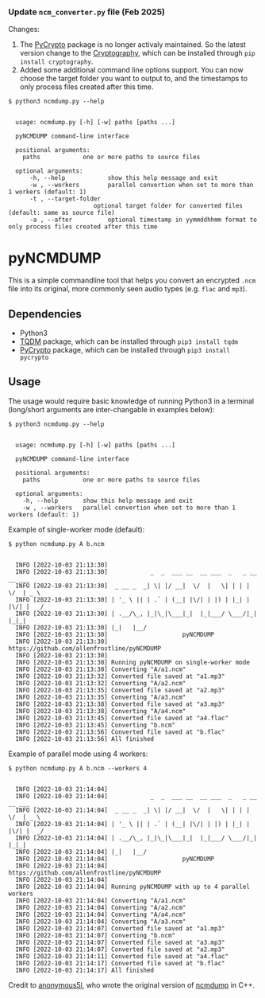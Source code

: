 ### Update `ncm_converter.py` file (Feb 2025)

Changes:
1. The [PyCrypto](https://www.pycrypto.org) package is no longer activaly maintained. So the latest version change to the [Cryptography](https://pypi.org/project/cryptography/), which can be installed through `pip install cryptography`.
2. Added some additional command line options support. You can now choose the target folder you want to output to, and the timestamps to only process files created after this time.

```
$ python3 ncmdump.py --help


  usage: ncmdump.py [-h] [-w] paths [paths ...]

  pyNCMDUMP command-line interface

  positional arguments:
    paths            one or more paths to source files

  optional arguments:
      -h, --help            show this help message and exit
      -w , --workers        parallel convertion when set to more than 1 workers (default: 1)
      -t , --target-folder
                        optional target folder for converted files (default: same as source file)
      -a , --after          optional timestamp in yymmddhhmm format to only process files created after this time
```

# pyNCMDUMP

This is a simple commandline tool that helps you convert an encrypted `.ncm` file into its original, more commonly seen audio types (e.g. `flac` and `mp3`). 

## Dependencies

- Python3
- [TQDM](https://github.com/tqdm/tqdm) package, which can be installed through `pip3 install tqdm`
- [PyCrypto](https://www.pycrypto.org) package, which can be installed through `pip3 install pycrypto`

## Usage

The usage would require basic knowledge of running Python3 in a terminal (long/short arguments are inter-changable in examples below):

```
$ python3 ncmdump.py --help


  usage: ncmdump.py [-h] [-w] paths [paths ...]

  pyNCMDUMP command-line interface

  positional arguments:
    paths            one or more paths to source files

  optional arguments:
    -h, --help       show this help message and exit
    -w , --workers   parallel convertion when set to more than 1 workers (default: 1)
```

Example of single-worker mode (default):

```
$ python ncmdump.py A b.ncm


  INFO [2022-10-03 21:13:30] 
  INFO [2022-10-03 21:13:30]            _  _  ___ __  __ ___  _   _ __  __ ___
  INFO [2022-10-03 21:13:30]  _ __ _  _| \| |/ __|  \/  |   \| | | |  \/  | _ \
  INFO [2022-10-03 21:13:30] | '_ \ || | .` | (__| |\/| | |) | |_| | |\/| |  _/
  INFO [2022-10-03 21:13:30] | .__/\_, |_|\_|\___|_|  |_|___/ \___/|_|  |_|_|  
  INFO [2022-10-03 21:13:30] |_|   |__/                                        
  INFO [2022-10-03 21:13:30]                     pyNCMDUMP                     
  INFO [2022-10-03 21:13:30]     https://github.com/allenfrostline/pyNCMDUMP  
  INFO [2022-10-03 21:13:30] 
  INFO [2022-10-03 21:13:30] Running pyNCMDUMP on single-worker mode
  INFO [2022-10-03 21:13:30] Converting "A/a1.ncm"                                                                                                  
  INFO [2022-10-03 21:13:32] Converted file saved at "a1.mp3"                                                                                                   
  INFO [2022-10-03 21:13:32] Converting "A/a2.ncm"                                                                                                      
  INFO [2022-10-03 21:13:35] Converted file saved at "a2.mp3"                                                                                                       
  INFO [2022-10-03 21:13:35] Converting "A/a3.ncm"                                                                                                         
  INFO [2022-10-03 21:13:38] Converted file saved at "a3.mp3"                                                                                                          
  INFO [2022-10-03 21:13:38] Converting "A/a4.ncm"                                                                                               
  INFO [2022-10-03 21:13:45] Converted file saved at "a4.flac"                                                                                               
  INFO [2022-10-03 21:13:45] Converting "b.ncm"                                                                                                                            
  INFO [2022-10-03 21:13:56] Converted file saved at "b.flac"                                                                                                              
  INFO [2022-10-03 21:13:56] All finished 
```

Example of parallel mode using 4 workers:

```
$ python ncmdump.py A b.ncm --workers 4


  INFO [2022-10-03 21:14:04] 
  INFO [2022-10-03 21:14:04]            _  _  ___ __  __ ___  _   _ __  __ ___
  INFO [2022-10-03 21:14:04]  _ __ _  _| \| |/ __|  \/  |   \| | | |  \/  | _ \
  INFO [2022-10-03 21:14:04] | '_ \ || | .` | (__| |\/| | |) | |_| | |\/| |  _/
  INFO [2022-10-03 21:14:04] | .__/\_, |_|\_|\___|_|  |_|___/ \___/|_|  |_|_|  
  INFO [2022-10-03 21:14:04] |_|   |__/                                        
  INFO [2022-10-03 21:14:04]                     pyNCMDUMP                     
  INFO [2022-10-03 21:14:04]     https://github.com/allenfrostline/pyNCMDUMP  
  INFO [2022-10-03 21:14:04] 
  INFO [2022-10-03 21:14:04] Running pyNCMDUMP with up to 4 parallel workers
  INFO [2022-10-03 21:14:04] Converting "A/a1.ncm"
  INFO [2022-10-03 21:14:04] Converting "A/a2.ncm"
  INFO [2022-10-03 21:14:04] Converting "A/a4.ncm"
  INFO [2022-10-03 21:14:04] Converting "A/a3.ncm"
  INFO [2022-10-03 21:14:07] Converted file saved at "a1.mp3"
  INFO [2022-10-03 21:14:07] Converting "b.ncm"
  INFO [2022-10-03 21:14:07] Converted file saved at "a3.mp3"
  INFO [2022-10-03 21:14:07] Converted file saved at "a2.mp3"
  INFO [2022-10-03 21:14:11] Converted file saved at "a4.flac"
  INFO [2022-10-03 21:14:17] Converted file saved at "b.flac"
  INFO [2022-10-03 21:14:17] All finished
```

Credit to [anonymous5l](https://github.com/anonymous5l), who wrote the original version of [ncmdump](https://github.com/anonymous5l/ncmdump) in C++.
